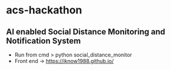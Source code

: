 # acs-hackathon

## AI enabled Social Distance Monitoring and Notification System

- Run from cmd > python social_distance_monitor
- Front end -> https://iknow1988.github.io/

